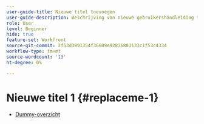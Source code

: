 ```yaml
---
user-guide-title: Nieuwe titel toevoegen
user-guide-description: Beschrijving van nieuwe gebruikershandleiding toevoegen
role: User
level: Beginner
hide: true
feature-set: Workfront
source-git-commit: 2f53d3891354f36609e92836883133c1f53c4334
workflow-type: tm+mt
source-wordcount: '13'
ht-degree: 0%

---
```



# Nieuwe titel 1 {#replaceme-1}

+ [Dummy-overzicht](home.md)
